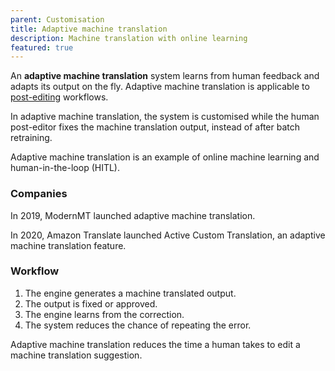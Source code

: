```yaml
---
parent: Customisation
title: Adaptive machine translation
description: Machine translation with online learning
featured: true
---
```


An **adaptive machine translation** system learns from human feedback and adapts its output on the fly.
Adaptive machine translation is applicable to [post-editing](../workflows/post-editing.md) workflows.

In adaptive machine translation, the system is customised while the human post-editor fixes the machine translation output, instead of after batch retraining.

Adaptive machine translation is an example of online machine learning and human-in-the-loop (HITL).

### Companies

In 2019, ModernMT launched adaptive machine translation.

In 2020, Amazon Translate launched Active Custom Translation, an adaptive machine translation feature.

### Workflow

1. The engine generates a machine translated output.
2. The output is fixed or approved.
3. The engine learns from the correction.
4. The system reduces the chance of repeating the error.

Adaptive machine translation reduces the time a human takes to edit a machine translation suggestion.
